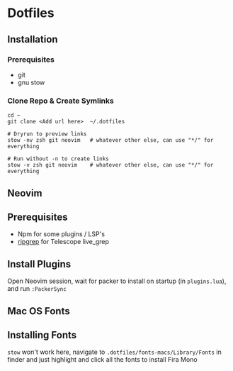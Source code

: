 # Dotfiles

## Installation

### Prerequisites
- git
- gnu stow

### Clone Repo & Create Symlinks
```
cd ~
git clone <Add url here>  ~/.dotfiles

# Dryrun to preview links
stow -nv zsh git neovim   # whatever other else, can use "*/" for everything

# Run without -n to create links
stow -v zsh git neovim    # whatever other else, can use "*/" for everything
```

## Neovim

## Prerequisites
- Npm for some plugins / LSP's
- [ripgrep](https://github.com/BurntSushi/ripgrep) for Telescope live_grep

## Install Plugins
Open Neovim session, wait for packer to install on startup (in `plugins.lua`), and run `:PackerSync`

## Mac OS Fonts

## Installing Fonts
`stow` won't work here, navigate to `.dotfiles/fonts-macs/Library/Fonts` in finder and just highlight and click all the fonts to install Fira Mono
